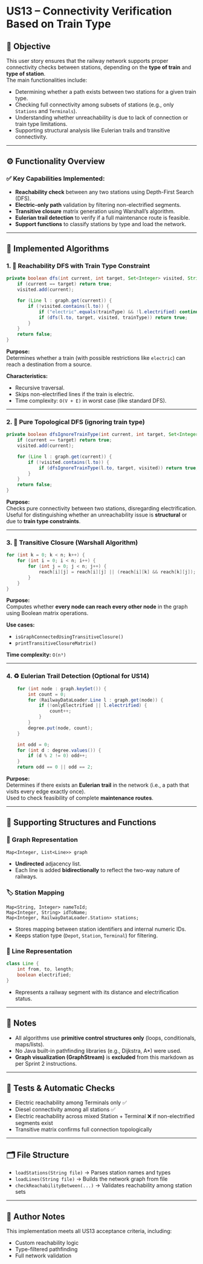 # US13 – Connectivity Verification Based on Train Type

## 🎯 Objective

This user story ensures that the railway network supports proper connectivity checks between stations, depending on the **type of train** and **type of station**.  
The main functionalities include:

- Determining whether a path exists between two stations for a given train type.
- Checking full connectivity among subsets of stations (e.g., only `Stations` and `Terminals`).
- Understanding whether unreachability is due to lack of connection or train type limitations.
- Supporting structural analysis like Eulerian trails and transitive connectivity.

---

## ⚙️ Functionality Overview

### ✅ Key Capabilities Implemented:

- **Reachability check** between any two stations using Depth-First Search (DFS).
- **Electric-only path** validation by filtering non-electrified segments.
- **Transitive closure** matrix generation using Warshall’s algorithm.
- **Eulerian trail detection** to verify if a full maintenance route is feasible.
- **Support functions** to classify stations by type and load the network.

---

## 🧠 Implemented Algorithms

### 1. 🚂 Reachability DFS with Train Type Constraint

```java
private boolean dfs(int current, int target, Set<Integer> visited, String trainType) {
    if (current == target) return true;
    visited.add(current);

    for (Line l : graph.get(current)) {
        if (!visited.contains(l.to)) {
            if ("electric".equals(trainType) && !l.electrified) continue;
            if (dfs(l.to, target, visited, trainType)) return true;
        }
    }
    return false;
}
```

**Purpose:**  
Determines whether a train (with possible restrictions like `electric`) can reach a destination from a source.

**Characteristics:**
- Recursive traversal.
- Skips non-electrified lines if the train is electric.
- Time complexity: `O(V + E)` in worst case (like standard DFS).

---

### 2. 🔎 Pure Topological DFS (ignoring train type)

```java
private boolean dfsIgnoreTrainType(int current, int target, Set<Integer> visited) {
    if (current == target) return true;
    visited.add(current);

    for (Line l : graph.get(current)) {
        if (!visited.contains(l.to)) {
            if (dfsIgnoreTrainType(l.to, target, visited)) return true;
        }
    }
    return false;
}
```

**Purpose:**  
Checks pure connectivity between two stations, disregarding electrification.  
Useful for distinguishing whether an unreachability issue is **structural** or due to **train type constraints**.

---

### 3. 🔄 Transitive Closure (Warshall Algorithm)

```java
for (int k = 0; k < n; k++) {
    for (int i = 0; i < n; i++) {
        for (int j = 0; j < n; j++) {
            reach[i][j] = reach[i][j] || (reach[i][k] && reach[k][j]);
        }
    }
}
```

**Purpose:**  
Computes whether **every node can reach every other node** in the graph using Boolean matrix operations.

**Use cases:**
- `isGraphConnectedUsingTransitiveClosure()`
- `printTransitiveClosureMatrix()`

**Time complexity:** `O(n³)`

---

### 4. ♻️ Eulerian Trail Detection (Optional for US14)

```java
    for (int node : graph.keySet()) {
        int count = 0;
        for (RailwayDataLoader.Line l : graph.get(node)) {
            if (!onlyElectrified || l.electrified) {
                count++;
            }
        }
        degree.put(node, count);
    }

    int odd = 0;
    for (int d : degree.values()) {
        if (d % 2 != 0) odd++;
    }
    return odd == 0 || odd == 2;
```

**Purpose:**  
Determines if there exists an **Eulerian trail** in the network (i.e., a path that visits every edge exactly once).  
Used to check feasibility of complete **maintenance routes**.

---

## 📄 Supporting Structures and Functions

### 🧩 Graph Representation

```
Map<Integer, List<Line>> graph
```
- **Undirected** adjacency list.
- Each line is added **bidirectionally** to reflect the two-way nature of railways.

### 🏷 Station Mapping

```
Map<String, Integer> nameToId;
Map<Integer, String> idToName;
Map<Integer, RailwayDataLoader.Station> stations;
```
- Stores mapping between station identifiers and internal numeric IDs.
- Keeps station type (`Depot`, `Station`, `Terminal`) for filtering.

### 🧮 Line Representation

```java
class Line {
    int from, to, length;
    boolean electrified;
}
```
- Represents a railway segment with its distance and electrification status.

---

## 📌 Notes

- All algorithms use **primitive control structures only** (loops, conditionals, maps/lists).
- No Java built-in pathfinding libraries (e.g., Dijkstra, A*) were used.
- **Graph visualization (GraphStream)** is **excluded** from this markdown as per Sprint 2 instructions.

---

## 🧪 Tests & Automatic Checks

- Electric reachability among Terminals only ✅
- Diesel connectivity among all stations ✅
- Electric reachability across mixed Station + Terminal ❌ if non-electrified segments exist
- Transitive matrix confirms full connection topologically

---

## 🗂 File Structure

- `loadStations(String file)` → Parses station names and types
- `loadLines(String file)` → Builds the network graph from file
- `checkReachabilityBetween(...)` → Validates reachability among station sets

---

## 📎 Author Notes

This implementation meets all US13 acceptance criteria, including:
- Custom reachability logic
- Type-filtered pathfinding
- Full network validation

